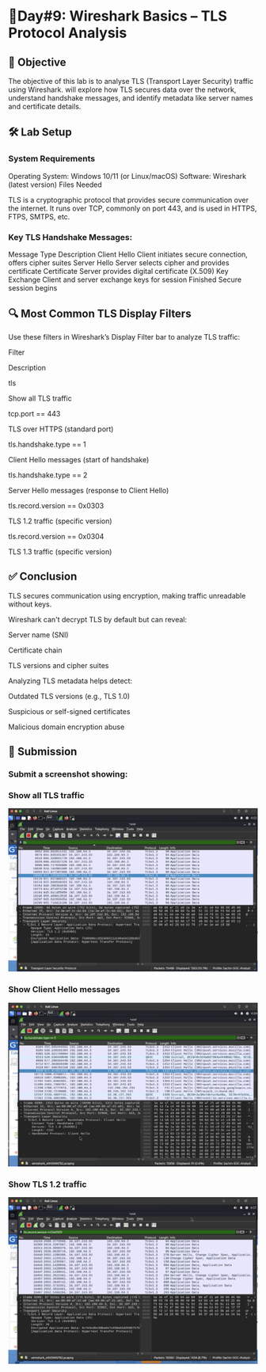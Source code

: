 # 🚀Day#9: Wireshark Basics – TLS Protocol Analysis


## 🎯 Objective

The objective of this lab is to analyse TLS (Transport Layer Security) traffic using Wireshark. will explore how TLS secures data over the network, understand handshake messages, and identify metadata like server names and certificate details.

## 🛠️ Lab Setup

### System Requirements

Operating System: Windows 10/11 (or Linux/macOS)
Software: Wireshark (latest version)
Files Needed



TLS is a cryptographic protocol that provides secure communication over the internet. It runs over TCP, commonly on port 443, and is used in HTTPS, FTPS, SMTPS, etc.

### Key TLS Handshake Messages:

Message Type	Description
Client Hello	Client initiates secure connection, offers cipher suites
Server Hello	Server selects cipher and provides certificate
Certificate	Server provides digital certificate (X.509)
Key Exchange	Client and server exchange keys for session
Finished	Secure session begins


## 🔍 Most Common TLS Display Filters

Use these filters in Wireshark’s Display Filter bar to analyze TLS traffic:

Filter

Description

tls

Show all TLS traffic

tcp.port == 443

TLS over HTTPS (standard port)

tls.handshake.type == 1

Client Hello messages (start of handshake)

tls.handshake.type == 2

Server Hello messages (response to Client Hello)

tls.record.version == 0x0303

TLS 1.2 traffic (specific version)

tls.record.version == 0x0304

TLS 1.3 traffic (specific version)


## ✅ Conclusion

TLS secures communication using encryption, making traffic unreadable without keys.

Wireshark can't decrypt TLS by default but can reveal:

Server name (SNI)

Certificate chain

TLS versions and cipher suites

Analyzing TLS metadata helps detect:

Outdated TLS versions (e.g., TLS 1.0)

Suspicious or self-signed certificates

Malicious domain encryption abuse

## 📸 Submission

### Submit a screenshot showing:

### Show all TLS traffic
![image alt](https://github.com/sachinpatil-soc/30-Day-SOC-Analyst-Challenge-2025/blob/cb6692755bfce544088a91cb48b61b0ecfb46591/Images/TLS.png)


### Show Client Hello messages
![image alt](https://github.com/sachinpatil-soc/30-Day-SOC-Analyst-Challenge-2025/blob/cb6692755bfce544088a91cb48b61b0ecfb46591/Images/hello-msg.png)


### Show TLS 1.2 traffic
![image alt](https://github.com/sachinpatil-soc/30-Day-SOC-Analyst-Challenge-2025/blob/cb6692755bfce544088a91cb48b61b0ecfb46591/Images/tlc-1.2-traffic.png)

